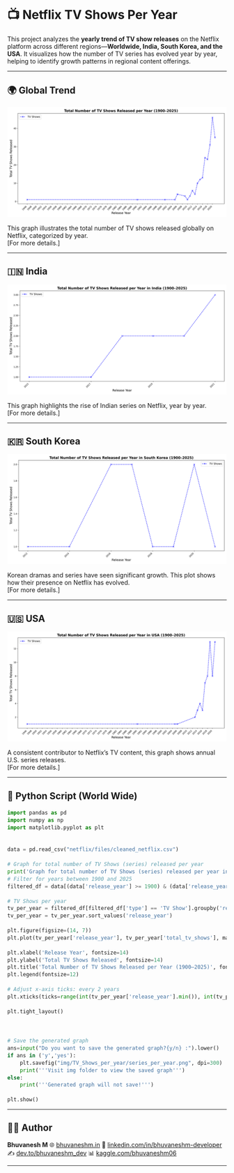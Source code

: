 # 📺 Netflix TV Shows Per Year

This project analyzes the **yearly trend of TV show releases** on the Netflix platform across different regions—**Worldwide, India, South Korea, and the USA**. It visualizes how the number of TV series has evolved year by year, helping to identify growth patterns in regional content offerings.

---

## 🌍 Global Trend

![TV Shows Worldwide](https://raw.githubusercontent.com/bhuvanesh-m-dev/ds-intern-unified-mentor/refs/heads/main/netflix/img/TV_Shows_per_year/series_per_year.png)

This graph illustrates the total number of TV shows released globally on Netflix, categorized by year.   
[For more details.]

---

## 🇮🇳 India

![TV Shows in India](https://raw.githubusercontent.com/bhuvanesh-m-dev/ds-intern-unified-mentor/refs/heads/main/netflix/img/TV_Shows_per_year/India/India.png)

This graph highlights the rise of Indian series on Netflix, year by year.   
[For more details.]

---

## 🇰🇷 South Korea

![TV Shows in South Korea](https://raw.githubusercontent.com/bhuvanesh-m-dev/ds-intern-unified-mentor/refs/heads/main/netflix/img/TV_Shows_per_year/South_Korea/South_Korea.png)

Korean dramas and series have seen significant growth. This plot shows how their presence on Netflix has evolved.  
[For more details.]

---

## 🇺🇸 USA

![TV Shows in USA](https://raw.githubusercontent.com/bhuvanesh-m-dev/ds-intern-unified-mentor/refs/heads/main/netflix/img/TV_Shows_per_year/USA/USA.png)

A consistent contributor to Netflix’s TV content, this graph shows annual U.S. series releases.   
[For more details.]

---

## 🐍 Python Script (World Wide)


```python
import pandas as pd
import numpy as np
import matplotlib.pyplot as plt


data = pd.read_csv("netflix/files/cleaned_netflix.csv")

# Graph for total number of TV Shows (series) released per year
print('Graph for total number of TV Shows (series) released per year in Netflix OTT')
# Filter for years between 1900 and 2025
filtered_df = data[(data['release_year'] >= 1900) & (data['release_year'] <= 2025)]

# TV Shows per year
tv_per_year = filtered_df[filtered_df['type'] == 'TV Show'].groupby('release_year').size().reset_index(name='total_tv_shows')
tv_per_year = tv_per_year.sort_values('release_year')

plt.figure(figsize=(14, 7))
plt.plot(tv_per_year['release_year'], tv_per_year['total_tv_shows'], marker='x', linestyle='--', color='b', label='TV Shows')

plt.xlabel('Release Year', fontsize=14)
plt.ylabel('Total TV Shows Released', fontsize=14)
plt.title('Total Number of TV Shows Released per Year (1900–2025)', fontsize=16, fontweight='bold')
plt.legend(fontsize=12)

# Adjust x-axis ticks: every 2 years
plt.xticks(ticks=range(int(tv_per_year['release_year'].min()), int(tv_per_year['release_year'].max())+1, 2), rotation=45, ha='right')

plt.tight_layout()



# Save the generated graph 
ans=input("Do you want to save the generated graph?{y/n} :").lower()
if ans in ('y','yes'):
    plt.savefig("img/TV_Shows_per_year/series_per_year.png", dpi=300)
    print('''Visit img folder to view the saved graph''')
else:
    print('''Generated graph will not save!''')

plt.show()
```

---

## 🙋‍♂️ Author

**Bhuvanesh M**
🌐 [bhuvaneshm.in](https://bhuvaneshm.in)
🔗 [linkedin.com/in/bhuvaneshm-developer](https://www.linkedin.com/in/bhuvaneshm-developer)
✍️ [dev.to/bhuvaneshm\_dev](https://dev.to/bhuvaneshm_dev)
📊 [kaggle.com/bhuvaneshm06](https://www.kaggle.com/bhuvaneshm06)

---
